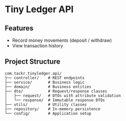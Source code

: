 # Tiny Ledger API

## Features
* Record money movements (deposit / withdraw)
* View transaction history

## Project Structure
```
com.tackr.tinyledger.api/
├── controller/    # REST endpoints
├── service/       # Business logic
├── domain/        # Business entities
├── dto/           # Request/response classes
│   ├── request/   # DTOs with attribute validation
│   └── response/  # Immutable response DTOs
├── utils/         # Utility classes
├── repository/    # In-memory persistence
└── config/        # Application setup
```

